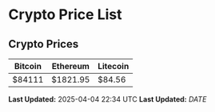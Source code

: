 # Crypto Price List

## Crypto Prices
| Bitcoin | Ethereum | Litecoin |
| ------- | -------- | -------- |
| $84111 | $1821.95 | $84.56 |
**Last Updated:** 2025-04-04 22:34 UTC
**Last Updated:** $DATE$
